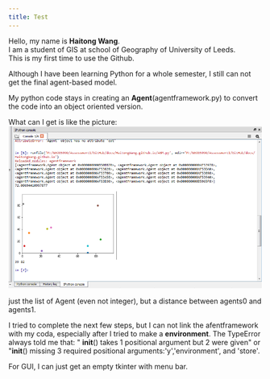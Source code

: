 ```yaml
---
title: Test
---
```


Hello, my name is **Haitong Wang**.  
I am a student of GIS at school of Geography of University of Leeds.  
This is my first time to use the Github.  
  
Although I have been learning Python for a whole semester, I still can not get the final agent-based model.  
  
My python code stays in creating an **Agent**(agentframework.py) to convert the code into an object oriented version.  
  
What can I get is like the picture:  
![screenshot of Console](http://github.com/HaitongWang/HaitongWang.github.io/raw/master/a.png)  
  
just the list of Agent (even not integer), but a distance between agents0 and agents1.  
  
I tried to complete the next few steps, but I can not link the afentframework with my coda, especially after I tried to make a **environment**. The TypeError always told me that: " __init__() takes 1 positional argument but 2 were given" or "__init__() missing 3 required positional arguments:'y','environment', and 'store'.  
  
  
For GUI, I can just get an empty tkinter with menu bar.
